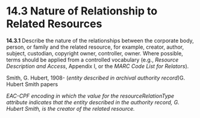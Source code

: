 # 14.3 Nature of Relationship to Related Resources

**14.3.1** Describe the nature of the relationships between the corporate body, person, or family and the related resource, for example, creator, author, subject, custodian, copyright owner, controller, owner. Where possible, terms should be applied from a controlled vocabulary (e.g., _Resource Description and Access_, Appendix I, or the _MARC Code List for Relators_).

Smith, G. Hubert, 1908- (_entity described in archival authority record_)<resourceRelation resourceRelationType="creatorOf" xlink:role="archivalRecords"><relationEntry>G. Hubert Smith papers</relationEntry></resourceRelation>

_EAC-CPF encoding in which the value for the resourceRelationType attribute indicates that the entity described in the authority record, G. Hubert Smith, is the creator of the related resource._
